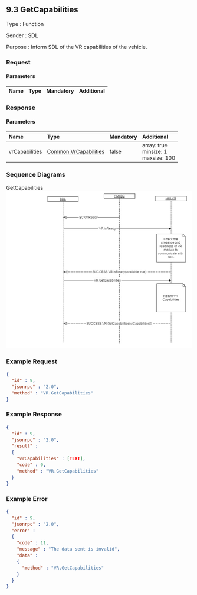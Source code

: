 ## 9.3 GetCapabilities

Type
: Function

Sender
: SDL

Purpose
: Inform SDL of the VR capabilities of the vehicle.

### Request

#### Parameters

|Name|Type|Mandatory|Additional|
|:---|:---|:--------|:---------|

### Response

#### Parameters

|Name|Type|Mandatory|Additional|
|:---|:---|:--------|:---------|
|vrCapabilities|[Common.VrCapabilities](../Guide_index/13.2Enumerations.md/#vrcapabilities)|false|array: true<br>minsize: 1<br>maxsize: 100|

### Sequence Diagrams

GetCapabilities
![GetCapabilities](../Guide_assets/9.3GetCapabilities.png)


### Example Request

```json
{
  "id" : 9,
  "jsonrpc" : "2.0",
  "method" : "VR.GetCapabilities"
}
```
### Example Response

```json
{
  "id" : 9,
  "jsonrpc" : "2.0",
  "result" :
  {
    "vrCapabilities" : [TEXT],
    "code" : 0,
    "method" : "VR.GetCapabilities"
  }
}
```

### Example Error

```json
{
  "id" : 9,
  "jsonrpc" : "2.0",
  "error" :
  {
    "code" : 11,
    "message" : "The data sent is invalid",
    "data" :
    {
      "method" : "VR.GetCapabilities"
    }
  }
}
```
